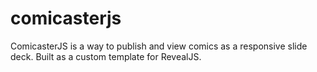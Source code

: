 comicasterjs
============

ComicasterJS is a way to publish and view comics as a responsive slide deck. Built as a custom template for RevealJS.
